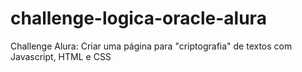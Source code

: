 # challenge-logica-oracle-alura
Challenge Alura: Criar uma página para "criptografia" de textos com Javascript, HTML e CSS

